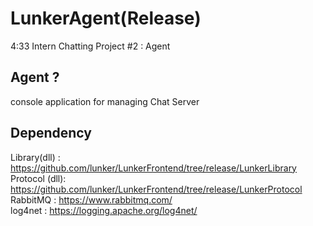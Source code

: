 # LunkerAgent(Release)
4:33 Intern Chatting Project #2 : Agent

## Agent ? 
console application for managing Chat Server

## Dependency
Library(dll) : https://github.com/lunker/LunkerFrontend/tree/release/LunkerLibrary  
Protocol (dll): https://github.com/lunker/LunkerFrontend/tree/release/LunkerProtocol  
RabbitMQ : https://www.rabbitmq.com/  
log4net : https://logging.apache.org/log4net/  

